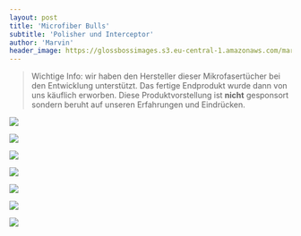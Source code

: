 ```yaml
---
layout: post
title: 'Microfiber Bulls'
subtitle: 'Polisher und Interceptor'
author: 'Marvin'
header_image: https://glossbossimages.s3.eu-central-1.amazonaws.com/marvin/microfiberbulls/DSC02041.jpg
---
```


> Wichtige Info: wir haben den Hersteller dieser Mikrofasertücher bei den Entwicklung unterstützt. Das fertige Endprodukt wurde dann von uns käuflich erworben. Diese Produktvorstellung ist **nicht** gesponsort sondern beruht auf unseren Erfahrungen und Eindrücken.

![](https://glossbossimages.s3.eu-central-1.amazonaws.com/marvin/microfiberbulls/DSC02041.jpg)

![](https://glossbossimages.s3.eu-central-1.amazonaws.com/marvin/microfiberbulls/DSC02042.jpg)

![](https://glossbossimages.s3.eu-central-1.amazonaws.com/marvin/microfiberbulls/DSC02043.jpg)

![](https://glossbossimages.s3.eu-central-1.amazonaws.com/marvin/microfiberbulls/DSC02044.jpg)

![](https://glossbossimages.s3.eu-central-1.amazonaws.com/marvin/microfiberbulls/DSC02045.jpg)

![](https://glossbossimages.s3.eu-central-1.amazonaws.com/marvin/microfiberbulls/DSC02046.jpg)

![](https://glossbossimages.s3.eu-central-1.amazonaws.com/marvin/microfiberbulls/DSC02047.jpg)
